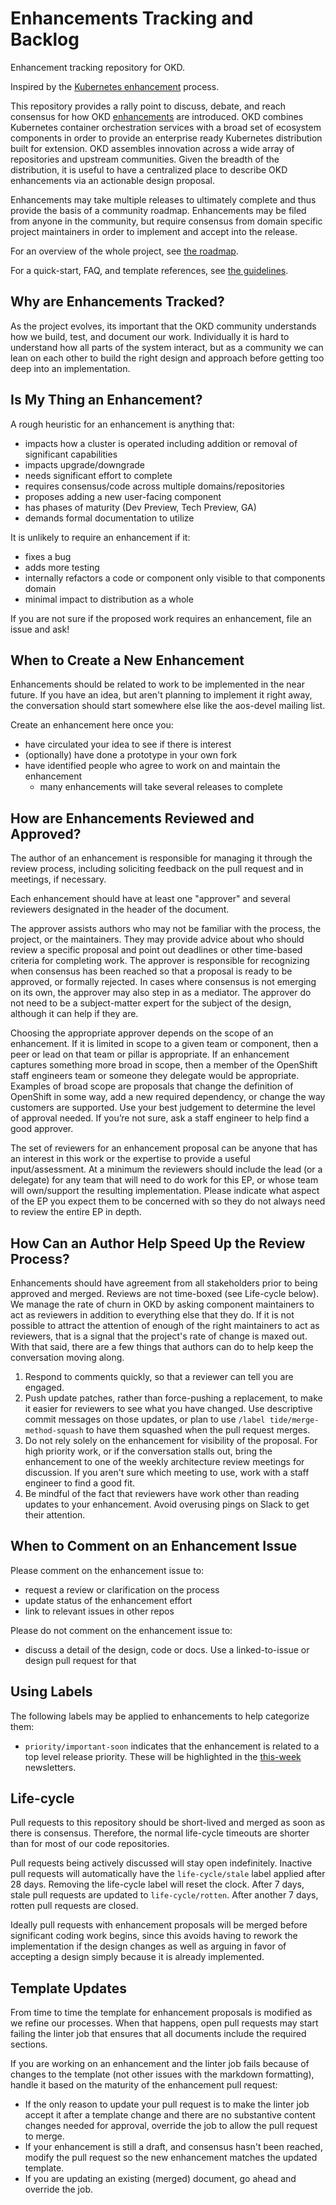 # Enhancements Tracking and Backlog

Enhancement tracking repository for OKD.

Inspired by the [Kubernetes enhancement](https://github.com/kubernetes/enhancements) process.

This repository provides a rally point to discuss, debate, and reach consensus
for how OKD [enhancements](./enhancements) are introduced.  OKD combines
Kubernetes container orchestration services with a broad set of ecosystem
components in order to provide an enterprise ready Kubernetes distribution built
for extension.  OKD assembles innovation across a wide array of repositories and
upstream communities.  Given the breadth of the distribution, it is useful to
have a centralized place to describe OKD enhancements via an actionable design
proposal.

Enhancements may take multiple releases to ultimately complete and thus provide
the basis of a community roadmap.  Enhancements may be filed from anyone in the
community, but require consensus from domain specific project maintainers in
order to implement and accept into the release.

For an overview of the whole project, see [the roadmap](ROADMAP.md).

For a quick-start, FAQ, and template references, see [the guidelines](guidelines/README.md).

## Why are Enhancements Tracked?

As the project evolves, its important that the OKD community understands how we
build, test, and document our work.  Individually it is hard to understand how
all parts of the system interact, but as a community we can lean on each other
to build the right design and approach before getting too deep into an
implementation.

## Is My Thing an Enhancement?

A rough heuristic for an enhancement is anything that:

- impacts how a cluster is operated including addition or removal of significant
  capabilities
- impacts upgrade/downgrade
- needs significant effort to complete
- requires consensus/code across multiple domains/repositories
- proposes adding a new user-facing component
- has phases of maturity (Dev Preview, Tech Preview, GA)
- demands formal documentation to utilize

It is unlikely to require an enhancement if it:

- fixes a bug
- adds more testing
- internally refactors a code or component only visible to that components
  domain
- minimal impact to distribution as a whole

If you are not sure if the proposed work requires an enhancement, file an issue
and ask!

## When to Create a New Enhancement

Enhancements should be related to work to be implemented in the near
future. If you have an idea, but aren't planning to implement it right
away, the conversation should start somewhere else like the aos-devel
mailing list.

Create an enhancement here once you:

- have circulated your idea to see if there is interest
- (optionally) have done a prototype in your own fork
- have identified people who agree to work on and maintain the enhancement
  - many enhancements will take several releases to complete

## How are Enhancements Reviewed and Approved?

The author of an enhancement is responsible for managing it through
the review process, including soliciting feedback on the pull request
and in meetings, if necessary.

Each enhancement should have at least one "approver" and several
reviewers designated in the header of the document.

The approver assists authors who may not be familiar with the process,
the project, or the maintainers. They may provide advice about who
should review a specific proposal and point out deadlines or other
time-based criteria for completing work. The approver is responsible
for recognizing when consensus has been reached so that a proposal is
ready to be approved, or formally rejected. In cases where consensus
is not emerging on its own, the approver may also step in as a
mediator. The approver do not need to be a subject-matter expert for
the subject of the design, although it can help if they are.

Choosing the appropriate approver depends on the scope of an
enhancement. If it is limited in scope to a given team or component,
then a peer or lead on that team or pillar is appropriate.  If an
enhancement captures something more broad in scope, then a member of
the OpenShift staff engineers team or someone they delegate would be
appropriate.  Examples of broad scope are proposals that change the
definition of OpenShift in some way, add a new required dependency, or
change the way customers are supported.  Use your best judgement to
determine the level of approval needed.  If you’re not sure, ask a
staff engineer to help find a good approver.

The set of reviewers for an enhancement proposal can be anyone that
has an interest in this work or the expertise to provide a useful
input/assessment.  At a minimum the reviewers should include the lead
(or a delegate) for any team that will need to do work for this EP, or
whose team will own/support the resulting implementation.  Please
indicate what aspect of the EP you expect them to be concerned with so
they do not always need to review the entire EP in depth.

## How Can an Author Help Speed Up the Review Process?

Enhancements should have agreement from all stakeholders prior to
being approved and merged. Reviews are not time-boxed (see Life-cycle
below). We manage the rate of churn in OKD by asking component
maintainers to act as reviewers in addition to everything else that
they do.  If it is not possible to attract the attention of enough of
the right maintainers to act as reviewers, that is a signal that the
project's rate of change is maxed out. With that said, there are a few
things that authors can do to help keep the conversation moving along.

1. Respond to comments quickly, so that a reviewer can tell you are
   engaged.
2. Push update patches, rather than force-pushing a replacement, to
   make it easier for reviewers to see what you have changed. Use
   descriptive commit messages on those updates, or plan to use
   `/label tide/merge-method-squash` to have them squashed when the
   pull request merges.
3. Do not rely solely on the enhancement for visibility of the
   proposal. For high priority work, or if the conversation stalls
   out, bring the enhancement to one of the weekly architecture review
   meetings for discussion. If you aren't sure which meeting to use,
   work with a staff engineer to find a good fit.
4. Be mindful of the fact that reviewers have work other than reading
   updates to your enhancement. Avoid overusing pings on Slack to get
   their attention.

## When to Comment on an Enhancement Issue

Please comment on the enhancement issue to:
- request a review or clarification on the process
- update status of the enhancement effort
- link to relevant issues in other repos

Please do not comment on the enhancement issue to:
- discuss a detail of the design, code or docs. Use a linked-to-issue
  or design pull request for that

## Using Labels

The following labels may be applied to enhancements to help categorize them:

- `priority/important-soon` indicates that the enhancement is related to a
top level release priority. These will be highlighted in the
[this-week](this-week/) newsletters.

## Life-cycle

Pull requests to this repository should be short-lived and merged as
soon as there is consensus. Therefore, the normal life-cycle timeouts
are shorter than for most of our code repositories.

Pull requests being actively discussed will stay open
indefinitely. Inactive pull requests will automatically have the
`life-cycle/stale` label applied after 28 days. Removing the
life-cycle label will reset the clock. After 7 days, stale pull
requests are updated to `life-cycle/rotten`. After another 7 days,
rotten pull requests are closed.

Ideally pull requests with enhancement proposals will be merged before
significant coding work begins, since this avoids having to rework the
implementation if the design changes as well as arguing in favor of
accepting a design simply because it is already implemented.

## Template Updates

From time to time the template for enhancement proposals is modified
as we refine our processes. When that happens, open pull requests may
start failing the linter job that ensures that all documents include
the required sections.

If you are working on an enhancement and the linter job fails because
of changes to the template (not other issues with the markdown
formatting), handle it based on the maturity of the enhancement pull
request:

* If the only reason to update your pull request is to make the linter job
  accept it after a template change and there are no substantive
  content changes needed for approval, override the job to allow the
  pull request to merge.
* If your enhancement is still a draft, and consensus hasn't been
  reached, modify the pull request so the new enhancement matches the updated
  template.
* If you are updating an existing (merged) document, go ahead and
  override the job.
